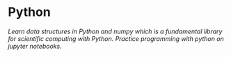 # Python

*Learn data structures in Python and numpy which is a fundamental library for scientific computing with Python.
Practice programming with python on jupyter notebooks.*